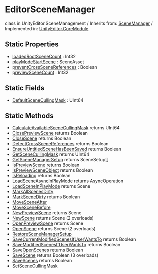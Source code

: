 # EditorSceneManager
class in UnityEditor.SceneManagement
 / Inherits from: <a href="https://docs.unity3d.com/6000.0/Documentation/ScriptReference/SceneManager.html">SceneManager</a> / Implemented in: <a href="https://docs.unity3d.com/6000.0/Documentation/ScriptReference/UnityEditor.CoreModule.html">UnityEditor.CoreModule</a>

## Static Properties
- <a href="https://docs.unity3d.com/6000.0/Documentation/ScriptReference/EditorSceneManager-loadedRootSceneCount.html">loadedRootSceneCount</a> : Int32
- <a href="https://docs.unity3d.com/6000.0/Documentation/ScriptReference/EditorSceneManager-playModeStartScene.html">playModeStartScene</a> : SceneAsset
- <a href="https://docs.unity3d.com/6000.0/Documentation/ScriptReference/EditorSceneManager-preventCrossSceneReferences.html">preventCrossSceneReferences</a> : Boolean
- <a href="https://docs.unity3d.com/6000.0/Documentation/ScriptReference/EditorSceneManager-previewSceneCount.html">previewSceneCount</a> : Int32

## Static Fields
- <a href="https://docs.unity3d.com/6000.0/Documentation/ScriptReference/EditorSceneManager-DefaultSceneCullingMask.html">DefaultSceneCullingMask</a> : UInt64

## Static Methods
- <a href="https://docs.unity3d.com/6000.0/Documentation/ScriptReference/EditorSceneManager.CalculateAvailableSceneCullingMask.html">CalculateAvailableSceneCullingMask</a> returns UInt64
- <a href="https://docs.unity3d.com/6000.0/Documentation/ScriptReference/EditorSceneManager.ClosePreviewScene.html">ClosePreviewScene</a> returns Boolean
- <a href="https://docs.unity3d.com/6000.0/Documentation/ScriptReference/EditorSceneManager.CloseScene.html">CloseScene</a> returns Boolean
- <a href="https://docs.unity3d.com/6000.0/Documentation/ScriptReference/EditorSceneManager.DetectCrossSceneReferences.html">DetectCrossSceneReferences</a> returns Boolean
- <a href="https://docs.unity3d.com/6000.0/Documentation/ScriptReference/EditorSceneManager.EnsureUntitledSceneHasBeenSaved.html">EnsureUntitledSceneHasBeenSaved</a> returns Boolean
- <a href="https://docs.unity3d.com/6000.0/Documentation/ScriptReference/EditorSceneManager.GetSceneCullingMask.html">GetSceneCullingMask</a> returns UInt64
- <a href="https://docs.unity3d.com/6000.0/Documentation/ScriptReference/EditorSceneManager.GetSceneManagerSetup.html">GetSceneManagerSetup</a> returns SceneSetup[]
- <a href="https://docs.unity3d.com/6000.0/Documentation/ScriptReference/EditorSceneManager.IsPreviewScene.html">IsPreviewScene</a> returns Boolean
- <a href="https://docs.unity3d.com/6000.0/Documentation/ScriptReference/EditorSceneManager.IsPreviewSceneObject.html">IsPreviewSceneObject</a> returns Boolean
- <a href="https://docs.unity3d.com/6000.0/Documentation/ScriptReference/EditorSceneManager.IsReloading.html">IsReloading</a> returns Boolean
- <a href="https://docs.unity3d.com/6000.0/Documentation/ScriptReference/EditorSceneManager.LoadSceneAsyncInPlayMode.html">LoadSceneAsyncInPlayMode</a> returns AsyncOperation
- <a href="https://docs.unity3d.com/6000.0/Documentation/ScriptReference/EditorSceneManager.LoadSceneInPlayMode.html">LoadSceneInPlayMode</a> returns Scene
- <a href="https://docs.unity3d.com/6000.0/Documentation/ScriptReference/EditorSceneManager.MarkAllScenesDirty.html">MarkAllScenesDirty</a>
- <a href="https://docs.unity3d.com/6000.0/Documentation/ScriptReference/EditorSceneManager.MarkSceneDirty.html">MarkSceneDirty</a> returns Boolean
- <a href="https://docs.unity3d.com/6000.0/Documentation/ScriptReference/EditorSceneManager.MoveSceneAfter.html">MoveSceneAfter</a>
- <a href="https://docs.unity3d.com/6000.0/Documentation/ScriptReference/EditorSceneManager.MoveSceneBefore.html">MoveSceneBefore</a>
- <a href="https://docs.unity3d.com/6000.0/Documentation/ScriptReference/EditorSceneManager.NewPreviewScene.html">NewPreviewScene</a> returns Scene
- <a href="https://docs.unity3d.com/6000.0/Documentation/ScriptReference/EditorSceneManager.NewScene.html">NewScene</a> returns Scene (2 overloads)
- <a href="https://docs.unity3d.com/6000.0/Documentation/ScriptReference/EditorSceneManager.OpenPreviewScene.html">OpenPreviewScene</a> returns Scene
- <a href="https://docs.unity3d.com/6000.0/Documentation/ScriptReference/EditorSceneManager.OpenScene.html">OpenScene</a> returns Scene (2 overloads)
- <a href="https://docs.unity3d.com/6000.0/Documentation/ScriptReference/EditorSceneManager.RestoreSceneManagerSetup.html">RestoreSceneManagerSetup</a>
- <a href="https://docs.unity3d.com/6000.0/Documentation/ScriptReference/EditorSceneManager.SaveCurrentModifiedScenesIfUserWantsTo.html">SaveCurrentModifiedScenesIfUserWantsTo</a> returns Boolean
- <a href="https://docs.unity3d.com/6000.0/Documentation/ScriptReference/EditorSceneManager.SaveModifiedScenesIfUserWantsTo.html">SaveModifiedScenesIfUserWantsTo</a> returns Boolean
- <a href="https://docs.unity3d.com/6000.0/Documentation/ScriptReference/EditorSceneManager.SaveOpenScenes.html">SaveOpenScenes</a> returns Boolean
- <a href="https://docs.unity3d.com/6000.0/Documentation/ScriptReference/EditorSceneManager.SaveScene.html">SaveScene</a> returns Boolean (3 overloads)
- <a href="https://docs.unity3d.com/6000.0/Documentation/ScriptReference/EditorSceneManager.SaveScenes.html">SaveScenes</a> returns Boolean
- <a href="https://docs.unity3d.com/6000.0/Documentation/ScriptReference/EditorSceneManager.SetSceneCullingMask.html">SetSceneCullingMask</a>
